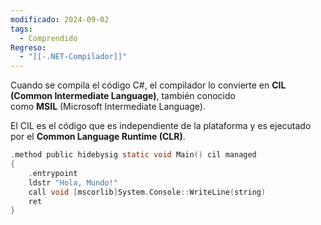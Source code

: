 ```yaml
---
modificado: 2024-09-02
tags:
  - Comprendido
Regreso:
  - "[[-.NET-Compilador]]"
---
```


Cuando se compila el código C#, el compilador lo convierte en **CIL (Common Intermediate Language)**, también conocido como **MSIL** (Microsoft Intermediate Language). 

El CIL es el código que es independiente de la plataforma y es ejecutado por el **Common Language Runtime (CLR)**.


```c
.method public hidebysig static void Main() cil managed
{
    .entrypoint
    ldstr "Hola, Mundo!"
    call void [mscorlib]System.Console::WriteLine(string)
    ret
}

```


